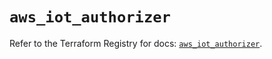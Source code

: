 # `aws_iot_authorizer`

Refer to the Terraform Registry for docs: [`aws_iot_authorizer`](https://registry.terraform.io/providers/hashicorp/aws/6.0.0/docs/resources/iot_authorizer).
